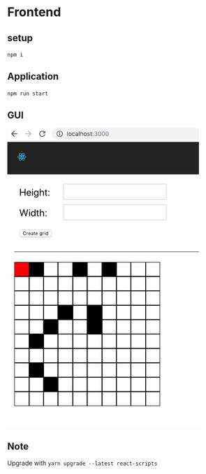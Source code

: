 # Frontend

## setup

```bash
npm i
```

## Application

```bash
npm run start
```

## GUI

![gui](gui.png)

## Note

Upgrade with `yarn upgrade --latest react-scripts`
